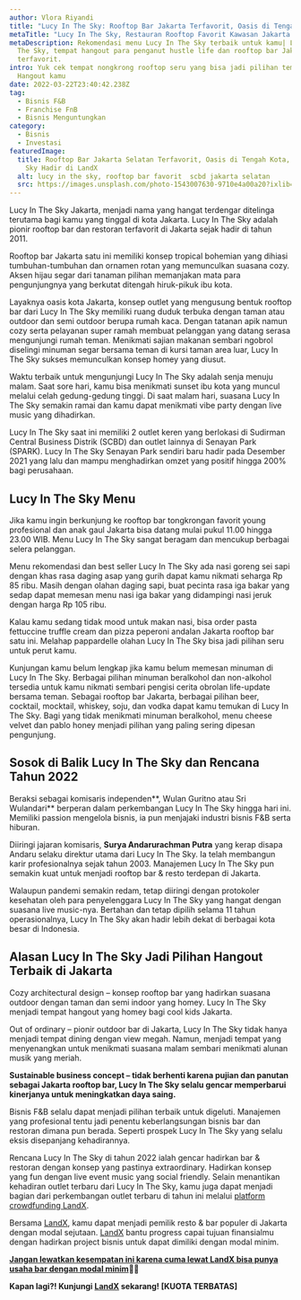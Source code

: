 ```yaml
---
author: Vlora Riyandi
title: "Lucy In The Sky: Rooftop Bar Jakarta Terfavorit, Oasis di Tengah Kota"
metaTitle: "Lucy In The Sky, Restauran Rooftop Favorit Kawasan Jakarta "
metaDescription: Rekomendasi menu Lucy In The Sky terbaik untuk kamu| Lucy in
  The Sky, tempat hangout para penganut hustle life dan rooftop bar Jakarta
  terfavorit.
intro: Yuk cek tempat nongkrong rooftop seru yang bisa jadi pilihan tempat
  Hangout kamu
date: 2022-03-22T23:40:42.238Z
tag:
  - Bisnis F&B
  - Franchise FnB
  - Bisnis Menguntungkan
category:
  - Bisnis
  - Investasi
featuredImage:
  title: Rooftop Bar Jakarta Selatan Terfavorit, Oasis di Tengah Kota, Lucy In The
    Sky Hadir di LandX
  alt: lucy in the sky, rooftop bar favorit  scbd jakarta selatan
  src: https://images.unsplash.com/photo-1543007630-9710e4a00a20?ixlib=rb-1.2.1&ixid=MnwxMjA3fDB8MHxwaG90by1wYWdlfHx8fGVufDB8fHx8&auto=format&fit=crop&w=435&q=80
---
```

Lucy In The Sky Jakarta, menjadi nama yang hangat terdengar ditelinga terutama bagi kamu yang tinggal di kota Jakarta. Lucy In The Sky adalah pionir rooftop bar dan restoran terfavorit di Jakarta sejak hadir di tahun 2011.

Rooftop bar Jakarta satu ini memiliki konsep tropical bohemian yang dihiasi tumbuhan-tumbuhan dan ornamen rotan yang memunculkan suasana cozy. Aksen hijau segar dari tanaman pilihan memanjakan mata para pengunjungnya yang berkutat ditengah hiruk-pikuk ibu kota.

Layaknya oasis kota Jakarta, konsep outlet yang mengusung bentuk rooftop bar dari Lucy In The Sky memiliki ruang duduk terbuka dengan taman atau outdoor dan semi outdoor berupa rumah kaca. Dengan tatanan apik namun cozy serta pelayanan super ramah membuat pelanggan yang datang serasa mengunjungi rumah teman. Menikmati sajian makanan sembari ngobrol diselingi minuman segar bersama teman di kursi taman area luar, Lucy In The Sky sukses memunculkan konsep homey yang diusut.

Waktu terbaik untuk mengunjungi Lucy In The Sky adalah senja menuju malam. Saat sore hari, kamu bisa menikmati sunset ibu kota yang muncul melalui celah gedung-gedung tinggi. Di saat malam hari, suasana Lucy In The Sky semakin ramai dan kamu dapat menikmati vibe party dengan live music yang dihadirkan.

Lucy In The Sky saat ini memiliki 2 outlet keren yang berlokasi di Sudirman Central Business Distrik (SCBD) dan outlet lainnya di Senayan Park (SPARK). Lucy In The Sky Senayan Park sendiri baru hadir pada Desember 2021 yang lalu dan mampu menghadirkan omzet yang positif hingga 200% bagi perusahaan.

## Lucy In The Sky Menu

Jika kamu ingin berkunjung ke rooftop bar tongkrongan favorit young profesional dan anak gaul Jakarta bisa datang mulai pukul 11.00 hingga 23.00 WIB. Menu Lucy In The Sky sangat beragam dan mencukup berbagai selera pelanggan. 

Menu rekomendasi dan best seller Lucy In The Sky ada nasi goreng sei sapi dengan khas rasa daging asap yang gurih dapat kamu nikmati seharga Rp 85 ribu. Masih dengan olahan daging sapi, buat pecinta rasa iga bakar yang sedap dapat memesan menu nasi iga bakar yang didampingi nasi jeruk dengan harga Rp 105 ribu.

Kalau kamu sedang tidak mood untuk makan nasi, bisa order pasta fettuccine truffle cream dan pizza peperoni andalan Jakarta rooftop bar satu ini. Melahap pappardelle olahan Lucy In The Sky bisa jadi pilihan seru untuk perut kamu.

Kunjungan kamu belum lengkap jika kamu belum memesan minuman di Lucy In The Sky. Berbagai pilihan minuman beralkohol dan non-alkohol tersedia untuk kamu nikmati sembari pengisi cerita obrolan life-update bersama teman. 
Sebagai rooftop bar Jakarta, berbagai pilihan beer, cocktail, mocktail, whiskey, soju, dan vodka dapat kamu temukan di Lucy In The Sky. Bagi yang tidak menikmati minuman beralkohol, menu cheese velvet dan pablo honey menjadi pilihan yang paling sering dipesan pengunjung. 

## Sosok di Balik Lucy In The Sky dan Rencana Tahun 2022

Beraksi sebagai komisaris independen**, Wulan Guritno atau Sri Wulandari** berperan dalam perkembangan Lucy In The Sky hingga hari ini. Memiliki passion mengelola bisnis, ia pun menjajaki industri bisnis F&B serta hiburan.

Diiringi jajaran komisaris, **Surya Andarurachman Putra** yang kerap disapa Andaru selaku direktur utama dari Lucy In The Sky. Ia telah membangun karir profesionalnya sejak tahun 2003. Manajemen Lucy In The Sky pun semakin kuat untuk menjadi rooftop bar & resto terdepan di Jakarta.

Walaupun pandemi semakin redam, tetap diiringi dengan protokoler kesehatan oleh para penyelenggara Lucy In The Sky yang hangat dengan suasana live music-nya. Bertahan dan tetap dipilih selama 11 tahun operasionalnya, Lucy In The Sky akan hadir lebih dekat di berbagai kota besar di Indonesia.

## Alasan Lucy In The Sky Jadi Pilihan Hangout Terbaik di Jakarta

Cozy architectural design – konsep rooftop bar yang hadirkan suasana outdoor dengan taman dan semi indoor yang homey. Lucy In The Sky menjadi tempat hangout yang homey bagi cool kids Jakarta.

Out of ordinary – pionir outdoor bar di Jakarta, Lucy In The Sky tidak hanya menjadi tempat dining dengan view megah. Namun, menjadi tempat yang menyenangkan untuk menikmati suasana malam sembari menikmati alunan musik yang meriah.

**Sustainable business concept – tidak berhenti karena pujian dan panutan sebagai Jakarta rooftop bar, Lucy In The Sky selalu gencar memperbarui kinerjanya untuk meningkatkan daya saing.**

Bisnis F&B selalu dapat menjadi pilihan terbaik untuk digeluti. Manajemen yang profesional tentu jadi penentu keberlangsungan bisnis bar dan restoran dimana pun berada. Seperti prospek Lucy In The Sky yang selalu eksis disepanjang kehadirannya.

Rencana Lucy In The Sky di tahun 2022 ialah gencar hadirkan bar & restoran dengan konsep yang pastinya extraordinary. Hadirkan konsep yang fun dengan live event music yang social friendly. Selain menantikan kehadiran outlet terbaru dari Lucy In The Sky, kamu juga dapat menjadi bagian dari perkembangan outlet terbaru di tahun ini melalui [platform crowdfunding LandX](https://landx.id/).

Bersama [LandX](https://landx.id/), kamu dapat menjadi pemilik resto & bar populer di Jakarta dengan modal sejutaan. [LandX](https://landx.id/) bantu progress capai tujuan finansialmu dengan hadirkan project bisnis untuk dapat dimiliki dengan modal minim.

**[Jangan lewatkan kesempatan ini karena cuma lewat LandX bisa punya usaha bar dengan modal minim](https://landx.id/)🎉😎** 

**Kapan lagi?! Kunjungi [LandX](https://landx.id/) sekarang! \[KUOTA TERBATAS]**